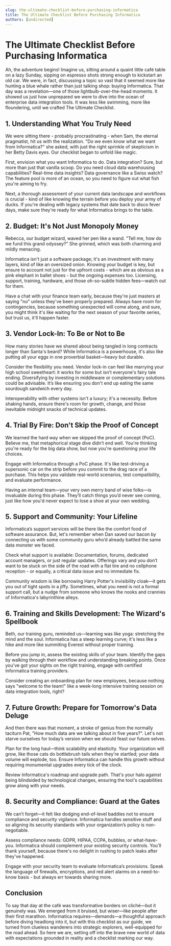 ```yaml
---
slug: the-ultimate-checklist-before-purchasing-informatica
title: The Ultimate Checklist Before Purchasing Informatica
authors: [undirected]
---
```



# The Ultimate Checklist Before Purchasing Informatica

Ah, the adventure begins! Imagine us, sitting around a quaint little café table on a lazy Sunday, sipping on espresso shots strong enough to kickstart an old car. We were, in fact, discussing a topic so vast that it seemed more like hunting a blue whale rather than just talking shop: buying Informatica. That day was a revelation—one of those lightbulb-over-the-head moments. It showed us just how unprepared we were to dive into the ocean of enterprise data integration tools. It was less like swimming, more like floundering, until we crafted The Ultimate Checklist.

## **1. Understanding What You Truly Need**

We were sitting there - probably procrastinating - when Sam, the eternal pragmatist, hit us with the realization. "Do we even know what we want from Informatica?" she asked, with just the right sprinkle of skepticism in her Betty Davis eyes. Our checklist began to unfold like magic.

First, envision what you want Informatica to do. Data integration? Sure, but more than just that vanilla scoop. Do you need cloud data warehousing capabilities? Real-time data insights? Data governance like a Swiss watch? The feature pool is more of an ocean, so you need to figure out what fish you're aiming to fry.

Next, a thorough assessment of your current data landscape and workflows is crucial - kind of like knowing the terrain before you deploy your army of ducks. If you're dealing with legacy systems that date back to disco fever days, make sure they're ready for what Informatica brings to the table.

## **2. Budget: It's Not Just Monopoly Money**

Rebecca, our budget wizard, waved her pen like a wand. "Tell me, how do we fund this grand odyssey?" She grinned, which was both charming and mildly menacing.

Informatica isn't just a software package; it's an investment with many layers, kind of like an oversized onion. Knowing your budget is key, but ensure to account not just for the upfront costs - which are as obvious as a pink elephant in ballet shoes - but the ongoing expenses too. Licensing, support, training, hardware, and those oh-so-subtle hidden fees—watch out for them. 

Have a chat with your finance team early, because they're just masters at saying "no" unless they've been properly prepared. Always have room for contingencies, because something unexpected will come along, and sure, you might think it's like waiting for the next season of your favorite series, but trust us, it'll happen faster.

## **3. Vendor Lock-In: To Be or Not to Be**

How many stories have we shared about being tangled in long contracts longer than Santa's beard? While Informatica is a powerhouse, it's also like putting all your eggs in one proverbial basket—heavy but durable.

Consider the flexibility you need. Vendor lock-in can feel like marrying your high school sweetheart: it works for some but isn’t everyone's fairy tale ending. Diversifying by investing in middleware or complementary solutions could be advisable. It’s like ensuring you don't end up eating the same sourdough sandwich every day.

Interoperability with other systems isn't a luxury; it's a necessity. Before shaking hands, ensure there's room for growth, change, and those inevitable midnight snacks of technical updates. 

## **4. Trial By Fire: Don't Skip the Proof of Concept**

We learned the hard way when we skipped the proof of concept (PoC). Believe me, that metaphorical stage dive didn’t end well. You're thinking you're ready for the big data show, but now you're questioning your life choices.

Engage with Informatica through a PoC phase. It's like test-driving a supersonic car on the strip before you commit to the drag race of a purchase. This helps you validate real-world scenarios, test compatibility, and evaluate performance. 

Having an internal team—your very own merry band of wise folks—is invaluable during this phase. They’ll catch things you’d never see coming, just like how you'd never expect to lose a shoe at your own wedding.

## **5. Support and Community: Your Lifeline**

Informatica’s support services will be there like the comfort food of software assurance. But, let's remember when Dan saved our bacon by connecting us with some community guru who’d already battled the same data monster we faced. 

Check what support is available: Documentation, forums, dedicated account managers, or just regular updates. Offerings vary and you don’t want to be stuck on the side of the road with a flat tire and no cellphone reception - or equally, a critical data issue and no immediate fix.

Community wisdom is like borrowing Harry Potter's invisibility cloak—it gets you out of tight spots in a jiffy. Sometimes, what you need is not a formal support call, but a nudge from someone who knows the nooks and crannies of Informatica's labyrinthine alleys.

## **6. Training and Skills Development: The Wizard's Spellbook**

Beth, our training guru, reminded us—learning was like yoga: stretching the mind and the soul. Informatica has a steep learning curve; it's less like a hike and more like summiting Everest without proper training.

Before you jump in, assess the existing skills of your team. Identify the gaps by walking through their workflow and understanding breaking points. Once you've got your sights on the right training, engage with certified Informatica training providers. 

Consider creating an onboarding plan for new employees, because nothing says "welcome to the team!" like a week-long intensive training session on data integration tools, right?

## **7. Future Growth: Prepare for Tomorrow's Data Deluge**

And then there was that moment, a stroke of genius from the normally taciturn Pat, "How much data are we talking about in five years?". Let's not starve ourselves for today’s version when we should feast our future selves.

Plan for the long haul—think scalability and elasticity. Your organization will grow, like those cats do bottlebrush tails when they're startled; your data volume will explode, too. Ensure Informatica can handle this growth without requiring monumental upgrades every tick of the clock.

Review Informatica's roadmap and upgrade path. That's your halo against being blindsided by technological changes, ensuring the tool's capabilities grow along with your needs.

## **8. Security and Compliance: Guard at the Gates**

We can’t forget—it felt like dodging end-of-level baddies not to ensure compliance and security vigilance. Informatica handles sensitive stuff and so aligning its security standards with your organization’s policy is non-negotiable.

Assess compliance needs: GDPR, HIPAA, CCPA, bubbles, or what-have-you. Informatica should complement your existing security controls. You'll thank yourself, because there's no delight in rushing to patch leaks after they've happened.

Engage with your security team to evaluate Informatica’s provisions. Speak the language of firewalls, encryptions, and red alert alarms on a need-to-know basis - but always err towards sharing more.

## Conclusion

To say that day at the café was transformative borders on cliché—but it genuinely was. We emerged from it bruised, but wiser—like people after their first marathon. Informatica requires—demands—a thoughtful approach before diving headlong into it, but with this checklist as our guide, we turned from clueless wanderers into strategic explorers, well-equipped for the road ahead. So here we are, setting off into the brave new world of data with expectations grounded in reality and a checklist marking our way.